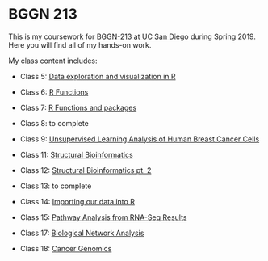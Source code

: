 # BGGN 213
This is my coursework for [BGGN-213 at UC San Diego](http://bioboot.github.io/bggn213_s19/) during Spring 2019. Here you will find all of my hands-on work.

My class content includes:

- Class 5: [Data exploration and visualization in R](
https://github.com/eventrig/bggn213/blob/master/class05/class_05.md)

- Class 6: [R Functions](https://github.com/eventrig/bggn213/blob/master/class06_rework.md)

- Class 7: [R Functions and packages](https://github.com/eventrig/bggn213/blob/master/7/class07.md)

- Class 8: to complete

- Class 9: [Unsupervised Learning Analysis of Human Breast Cancer Cells](https://github.com/eventrig/bggn213/blob/master/class09_rework.md)

- Class 11: [Structural Bioinformatics](https://github.com/eventrig/bggn213/blob/master/class11_rework.md)

- Class 12: [Structural Bioinformatics pt. 2](https://github.com/eventrig/bggn213/blob/master/class12/class12.md)

- Class 13: to complete

- Class 14: [Importing our data into R](https://github.com/eventrig/bggn213/blob/master/class14.md)

- Class 15: [Pathway Analysis from RNA-Seq Results](https://github.com/eventrig/bggn213/blob/master/class15.md)


- Class 17: [Biological Network Analysis](https://github.com/eventrig/bggn213/blob/master/class17/class17.md)

- Class 18: [Cancer Genomics](https://github.com/eventrig/bggn213/blob/master/class18.md)




